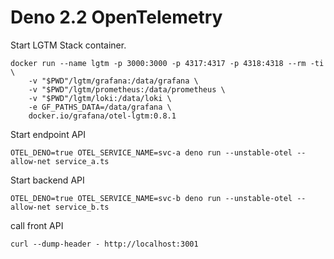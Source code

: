 Deno 2.2 OpenTelemetry
========================

Start LGTM Stack container.

```shell
docker run --name lgtm -p 3000:3000 -p 4317:4317 -p 4318:4318 --rm -ti \
    -v "$PWD"/lgtm/grafana:/data/grafana \
    -v "$PWD"/lgtm/prometheus:/data/prometheus \
    -v "$PWD"/lgtm/loki:/data/loki \
    -e GF_PATHS_DATA=/data/grafana \
    docker.io/grafana/otel-lgtm:0.8.1
```

Start endpoint API
```shell
OTEL_DENO=true OTEL_SERVICE_NAME=svc-a deno run --unstable-otel --allow-net service_a.ts
```

Start backend API

```shell
OTEL_DENO=true OTEL_SERVICE_NAME=svc-b deno run --unstable-otel --allow-net service_b.ts
```

call front API

```shell
curl --dump-header - http://localhost:3001
```